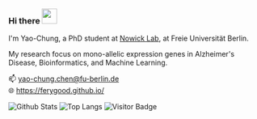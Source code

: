 ### Hi there <img src="https://raw.githubusercontent.com/aemmadi/aemmadi/master/wave.gif" width="30px">

I'm Yao-Chung, a PhD student at [Nowick Lab](http://nowicklab.info/), at Freie Universität Berlin. 

My research focus on mono-allelic expression genes in Alzheimer's Disease, Bioinformatics, and Machine Learning.

:mailbox:  yao-chung.chen@fu-berlin.de
<br>
:globe_with_meridians: https://ferygood.github.io/
<br>

![Github Stats](https://github-readme-stats.vercel.app/api?username=ferygood&count_private=true&show_icons=true&include_all_commits=true)
![Top Langs](https://github-readme-stats.vercel.app/api/top-langs/?username=ferygood&hide=TeX&layout=compact)
![Visitor Badge](https://visitor-badge.laobi.icu/badge?page_id=ferygood)
